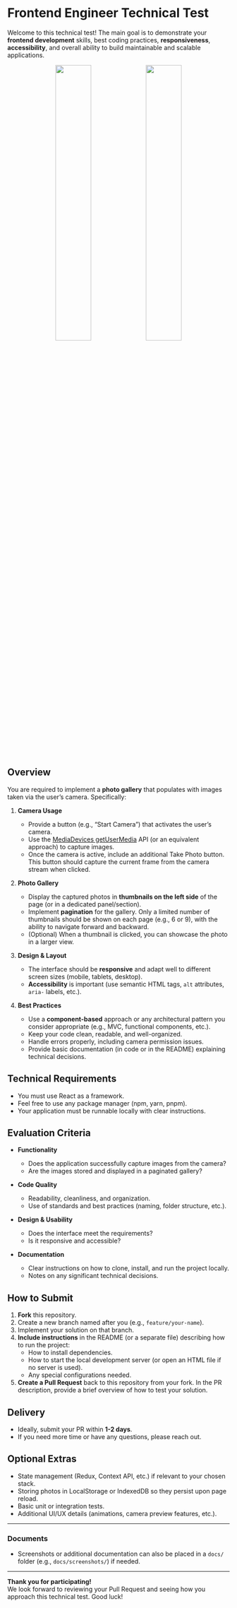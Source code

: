 # Frontend Engineer Technical Test

Welcome to this technical test! The main goal is to demonstrate your **frontend development** skills, best coding practices, **responsiveness**, **accessibility**, and overall ability to build maintainable and scalable applications.

<p align="center">
  <img src="https://github.com/user-attachments/assets/b7dbdaa4-2973-4117-8c8b-7991150ab853" width="40%" />
  <img src="https://github.com/user-attachments/assets/1293b31c-fded-4320-8892-77a2a1693ab9" width="40%" />
</p>

## Overview

You are required to implement a **photo gallery** that populates with images taken via the user’s camera. Specifically:
1. **Camera Usage**  
   - Provide a button (e.g., “Start Camera”) that activates the user’s camera.  
   - Use the [MediaDevices getUserMedia](https://developer.mozilla.org/en-US/docs/Web/API/MediaDevices/getUserMedia) API (or an equivalent approach) to capture images.
   - Once the camera is active, include an additional Take Photo button. This button should capture the current frame from the camera stream when clicked.

2. **Photo Gallery**  
   - Display the captured photos in **thumbnails on the left side** of the page (or in a dedicated panel/section).
   - Implement **pagination** for the gallery. Only a limited number of thumbnails should be shown on each page (e.g., 6 or 9), with the ability to navigate forward and backward.
   - (Optional) When a thumbnail is clicked, you can showcase the photo in a larger view.

3. **Design & Layout**  
   - The interface should be **responsive** and adapt well to different screen sizes (mobile, tablets, desktop).
   - **Accessibility** is important (use semantic HTML tags, `alt` attributes, `aria-` labels, etc.).

4. **Best Practices**  
   - Use a **component-based** approach or any architectural pattern you consider appropriate (e.g., MVC, functional components, etc.).
   - Keep your code clean, readable, and well-organized.
   - Handle errors properly, including camera permission issues.
   - Provide basic documentation (in code or in the README) explaining technical decisions.

## Technical Requirements

- You must use React as a framework.
- Feel free to use any package manager (npm, yarn, pnpm).
- Your application must be runnable locally with clear instructions.

## Evaluation Criteria

- **Functionality**  
  - Does the application successfully capture images from the camera?  
  - Are the images stored and displayed in a paginated gallery?

- **Code Quality**  
  - Readability, cleanliness, and organization.  
  - Use of standards and best practices (naming, folder structure, etc.).

- **Design & Usability**  
  - Does the interface meet the requirements?  
  - Is it responsive and accessible?

- **Documentation**  
  - Clear instructions on how to clone, install, and run the project locally.  
  - Notes on any significant technical decisions.

## How to Submit

1. **Fork** this repository.  
2. Create a new branch named after you (e.g., `feature/your-name`).  
3. Implement your solution on that branch.  
4. **Include instructions** in the README (or a separate file) describing how to run the project:
   - How to install dependencies.  
   - How to start the local development server (or open an HTML file if no server is used).  
   - Any special configurations needed.
5. **Create a Pull Request** back to this repository from your fork. In the PR description, provide a brief overview of how to test your solution.

## Delivery

- Ideally, submit your PR within **1-2 days**.  
- If you need more time or have any questions, please reach out.

## Optional Extras

- State management (Redux, Context API, etc.) if relevant to your chosen stack.
- Storing photos in LocalStorage or IndexedDB so they persist upon page reload.
- Basic unit or integration tests.
- Additional UI/UX details (animations, camera preview features, etc.).

---
### Documents

- Screenshots or additional documentation can also be placed in a `docs/` folder (e.g., `docs/screenshots/`) if needed.

---

**Thank you for participating!**  
We look forward to reviewing your Pull Request and seeing how you approach this technical test. Good luck!

